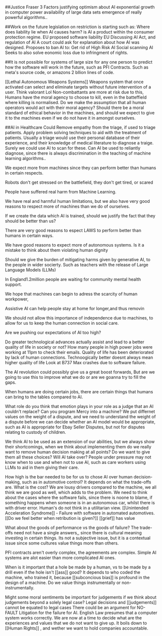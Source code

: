 
##Justice Fraser
	3 Factors justifying optimism about AI
		exponential growth in computer power
		availability of large data sets
		emergence of really powerful algorithms..

##Work on the future legislation on restriction is starting
such as:
	Where does liability lie when AI causes harm?
	is AI a product within the consumer protection regime.
	EU proposed software liability
	EU Discussing AI Act, and regulation of AI
		A court could ask for explanation about how AI was designed.
		Proposes to ban AI to:
			Get rid of High Risk AI
			Social scanning AI
		Seeks to also solve eonomic loss due to infringment of rights.
	
##It is not possible for systems of large size for any one person to predict how the software will work in the future, such as PFI Contracts.
	Such as meta's source code, or amazons 2 bllion lines of code.

[[Lethal Autonomous Weapons Systems]]
	Weapons system that once activated can select and eliminate targets without future intervention of a user.
	Think  valorant
	Lol
	Non-combattants are more at risk due to this,
	Humans have the moral agency to choose to kill, even in the batteffield where killing is normalised.
	Do we make the assumption that all human operators would act with their moral agency?
	Should there be a moral standard of ethical behavior in the machines, and should we expect to give it to the machines even if we do not have it in amongst ourselves.

##AI in Healthcare
	Could Remove empathy from the triage, if used to triage patients.
	Apply problem solving techniques to aid with the treatment of patients.
	Usually a triage would use their personal database of their experience, and their knowledge of medical literature to diagnose a traige.
		Surely we could use AI to scan for these.
		Can AI be used to reliantly diagnose, since there is always discrimination in the teaching of machine learning algorithms..


We expect more from machines since they can perform better than humans in certain respects.

Robots don't get stressed on the battlefield, they don't get tired, or scared

People have suffered real harm from Machine Learning.

We have real and harmful human limitations, but we also have very good reasons to respect more of machines than we do of ourselves. 

If we create the data which AI is trained, should we justify the fact that they should be better than us?

There are very good reasons to espect LAWS to perform better than humans in certain ways.

We have good reasons to expect more of autonomous systems.
Is it a mistake to think about them violating human dignity

Should we give the burden of mitigating harms given by generative AI, to the people in wider socierty. Such as teachers with the release of Large Language Models (LLMs)









In England1.2million people are waiting for community mental health support.

We hope that machines can begin to adress the scarcity of human workpower,

Assistive AI can help people stay at home for longer,and thus removin

We should not allow this importance of independence due to machines, to allow for us to keep the human connection in social care.

Are we pushing our expectations of AI too high?



Do greater technological advances actually assist and lead to a better quality of life in society or not?
	How many people  in high power jobs were working at 11pm to check their emails.
	Quality of life has been deteriorated by lack of human connections.
	Technoogically better doesnt always mean higher quality of life
		Look at B737 Max crashes due to software failure.

The AI revolution could possibly give us a great boost forwards,
But are we going to use this to improve what we do or are we goanna try to fill the gaps.












When humans are doing certain jobs, there are certain things that humans can bring to the tables compared to AI.




What role do you think that emotion plays in your role as a judge that an AI couldn't replace?
	Can you program Mercy into a machine?
	We put differnet values on the weight of a dispute, and we need to understand the weight of a dispute before we can decide whether an AI model would be appropriate, such as AI is appropriate for Ebay Seller Disputes, but not for disputes relating to custody of children.




We think AI to be used as an extension of our abilities, but we always show their shortcomings, when we think about implementing them do we really want to remove human decision making at all points? Do we want to give them all these choices? Will AI take over? 
	People under pressure may not know when to use and when not to use AI, such as care workers using LLMs to aid in them giving their care.

How high is the bar needed to be for us to chose AI over human decision-making, such as in automotive control?
	It depends on what the trade-offs are.
		What is the cost?
	We are lousy drivers compared to the machine, we all think we are good as well, which adds to the problem.
	We need to think about the cases where the software fails, since there is noone to blame, if something happens when someone is in an autonomous car, whilst there is with driver error.
	Human's do not think in a utilitarian view.
	[[Unintended Acceleration Syndrome]] - Failure with software in automated automotives.
	[[Do we feel better when retribution is given?]]
	[[grief]] has value
	

What about the goods of performance vs the goods of failure?
	The trade-offs need not have a single answers,, since there is cultural meaning investing in certain things. Its not a subjective issue, but it is a contextual issue since some cultures value things more than others.

PFI contracts aren't overly complex, the agreements are complex.
	Simple AI systems are alot easier than more complicated AI ones.

When is it important that a hole be made by a human, vs to be made by a drill even if the hole isn't [[ass]] good?
	It depends to who coded the machine, who trained it, because [[subconcious bias]] is profound in the design of a machine.
	Do we value things instrumentally or non-instrumentally.

Might some moral sentiments be important for judgements if we think about judgements beyond a solely legal case?
	Legal decisions and [[judgements]] cannot be equated to legal cases
	There could be an argument for NO-FAULT Litigation for the failure for AI.
	English Law presumes that a computer system works correctly.
	We are now at a time to decide what are the experiences and values that we do not want to give up.
	It boils down to  [[Human Rights]] , and wether we want to hold companies accountable.